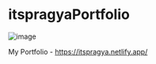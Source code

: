 # itspragyaPortfolio
![image](https://github.com/impragya08/itspragyaPortfolio/assets/84717393/67caf29b-7e1b-45b5-93a5-fe98b2bf1787)

My Portfolio - https://itspragya.netlify.app/
